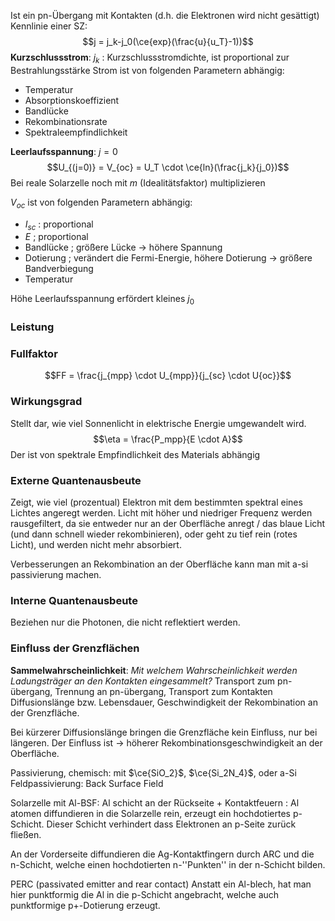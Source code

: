 Ist ein pn-Übergang mit Kontakten (d.h. die Elektronen wird nicht gesättigt)
Kennlinie einer SZ:
$$j = j_k-j_0(\ce{exp}(\frac{u}{u_T}-1))$$
**Kurzschlussstrom**: 
$j_k$ : Kurzschlussstromdichte, ist proportional zur Bestrahlungsstärke
Strom ist von folgenden Parametern abhängig:
- Temperatur
- Absorptionskoeffizient
- Bandlücke
- Rekombinationsrate
- Spektraleempfindlichkeit

**Leerlaufsspannung**: $j=0$
$$U_{(j=0)} = V_{oc} = U_T \cdot \ce{ln}(\frac{j_k}{j_0})$$
Bei reale Solarzelle noch mit $m$ (Idealitätsfaktor) multiplizieren 

$V_{oc}$ ist von folgenden Parametern abhängig: 
- $I_{sc}$ : proportional
- $E$ ; proportional
- Bandlücke ; größere Lücke -> höhere Spannung 
- Dotierung ; verändert die Fermi-Energie, höhere Dotierung -> größere Bandverbiegung
- Temperatur

Höhe Leerlaufsspannung erfördert kleines $j_0$

### Leistung

### Fullfaktor

$$FF = \frac{j_{mpp} \cdot U_{mpp}}{j_{sc} \cdot U{oc}}$$
### Wirkungsgrad
Stellt dar, wie viel Sonnenlicht in elektrische Energie umgewandelt wird.
$$\eta = \frac{P_mpp}{E \cdot A}$$
Der ist von spektrale Empfindlichkeit des Materials abhängig

### Externe Quantenausbeute
Zeigt, wie viel (prozentual) Elektron mit dem bestimmten spektral eines Lichtes angeregt werden.
Licht mit höher und niedriger Frequenz werden rausgefiltert, da sie entweder nur an der Oberfläche anregt / das blaue Licht (und dann schnell wieder rekombinieren), oder geht zu tief rein (rotes Licht), und werden nicht mehr absorbiert.

Verbesserungen an Rekombination an der Oberfläche kann man mit a-si passivierung machen.

### Interne Quantenausbeute
Beziehen nur die Photonen, die nicht reflektiert werden.

### Einfluss der Grenzflächen
**Sammelwahrscheinlichkeit**: 
*Mit welchem Wahrscheinlichkeit werden Ladungsträger an den Kontakten eingesammelt?*
Transport zum pn-übergang, Trennung an pn-übergang, Transport zum Kontakten
Diffusionslänge bzw. Lebensdauer, Geschwindigkeit der Rekombination an der Grenzfläche.

Bei kürzerer Diffusionslänge bringen die Grenzfläche kein Einfluss, nur bei längeren. Der Einfluss ist -> höherer Rekombinationsgeschwindigkeit an der Oberfläche.

Passivierung, chemisch: mit $\ce{SiO_2}$, $\ce{Si_2N_4}$, oder a-Si
Feldpassivierung: Back Surface Field

Solarzelle mit Al-BSF: 
Al schicht an der Rückseite + Kontaktfeuern : Al atomen diffundieren in die Solarzelle rein, erzeugt ein hochdotiertes p-Schicht. Dieser Schicht verhindert dass Elektronen an p-Seite zurück fließen.

An der Vorderseite diffundieren die Ag-Kontaktfingern durch ARC und die n-Schicht, welche einen hochdotierten n-''Punkten'' in der n-Schicht bilden.

PERC (passivated emitter and rear contact)
Anstatt ein Al-blech, hat man hier punktformig die Al in die p-Schicht angebracht, welche auch punktformige p+-Dotierung erzeugt.